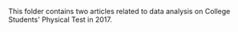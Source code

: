 This folder contains two articles related to data analysis on College Students' Physical Test in 2017. 

